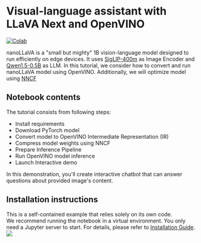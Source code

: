 # Visual-language assistant with LLaVA Next and OpenVINO

[![Colab](https://colab.research.google.com/assets/colab-badge.svg)](https://colab.research.google.com/github/openvinotoolkit/openvino_notebooks/blob/latest/notebooks/nano-llava-multimodal-chatbot/nano-llava-multimodal-chatbot.ipynb)

nanoLLaVA is a "small but mighty" 1B vision-language model designed to run efficiently on edge devices. It uses [SigLIP-400m](https://huggingface.co/google/siglip-so400m-patch14-384) as Image Encoder and [Qwen1.5-0.5B](https://huggingface.co/Qwen/Qwen1.5-0.5B) as LLM.
In this tutorial, we consider how to convert and run nanoLLaVA model using OpenVINO. Additionally, we will optimize model  using [NNCF](https://github.com/openvinotoolkit/nncf)

## Notebook contents
The tutorial consists from following steps:

- Install requirements
- Download PyTorch model
- Convert model to OpenVINO Intermediate Representation (IR)
- Compress model weights using NNCF
- Prepare Inference Pipeline
- Run OpenVINO model inference
- Launch Interactive demo

In this demonstration, you'll create interactive chatbot that can answer questions about provided image's content.


## Installation instructions
This is a self-contained example that relies solely on its own code.</br>
We recommend running the notebook in a virtual environment. You only need a Jupyter server to start.
For details, please refer to [Installation Guide](../../README.md).
<img referrerpolicy="no-referrer-when-downgrade" src="https://static.scarf.sh/a.png?x-pxid=5b5a4db0-7875-4bfb-bdbd-01698b5b1a77&file=notebooks/nano-llava-multimodal-chatbot/README.md" />
